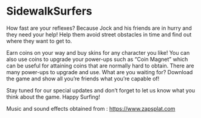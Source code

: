# SidewalkSurfers
 
How fast are your reflexes? Because Jock and his friends are in hurry and they need your help! Help them avoid street obstacles in time and find out where they want to get to.

Earn coins on your way and buy skins for any character you like! You can also use coins to upgrade your power-ups such as “Coin Magnet” which can be useful for attaining coins that are normally hard to obtain. There are many power-ups to upgrade and use. What are you waiting for? Download the game and show all you’re friends what you’re capable of!

Stay tuned for our special updates and don’t forget to let us know what you think about the game. Happy Surfing!

Music and sound effects obtained from : https://www.zapsplat.com
